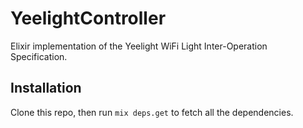 # YeelightController

Elixir implementation of the Yeelight WiFi Light Inter-Operation Specification.

## Installation

Clone this repo, then run `mix deps.get` to fetch all the dependencies.